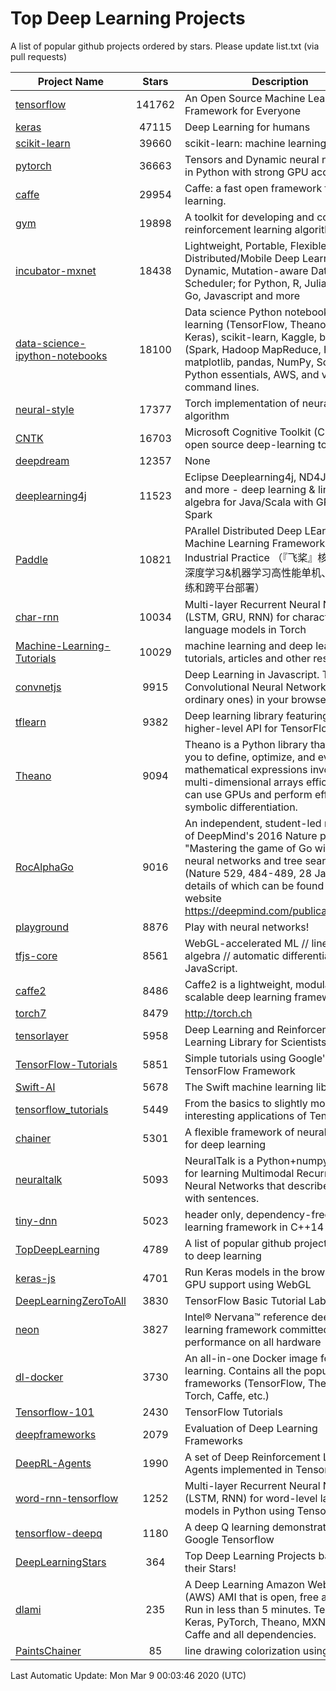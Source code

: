 # Top Deep Learning Projects
A list of popular github projects ordered by stars.
Please update list.txt (via pull requests)

|Project Name| Stars | Description |
| ---------- |:-----:| ----------- |
| [tensorflow](https://github.com/tensorflow/tensorflow) | 141762 | An Open Source Machine Learning Framework for Everyone |
| [keras](https://github.com/keras-team/keras) | 47115 | Deep Learning for humans |
| [scikit-learn](https://github.com/scikit-learn/scikit-learn) | 39660 | scikit-learn: machine learning in Python |
| [pytorch](https://github.com/pytorch/pytorch) | 36663 | Tensors and Dynamic neural networks in Python with strong GPU acceleration |
| [caffe](https://github.com/BVLC/caffe) | 29954 | Caffe: a fast open framework for deep learning. |
| [gym](https://github.com/openai/gym) | 19898 | A toolkit for developing and comparing reinforcement learning algorithms. |
| [incubator-mxnet](https://github.com/apache/incubator-mxnet) | 18438 | Lightweight, Portable, Flexible Distributed/Mobile Deep Learning with Dynamic, Mutation-aware Dataflow Dep Scheduler; for Python, R, Julia, Scala, Go, Javascript and more |
| [data-science-ipython-notebooks](https://github.com/donnemartin/data-science-ipython-notebooks) | 18100 | Data science Python notebooks: Deep learning (TensorFlow, Theano, Caffe, Keras), scikit-learn, Kaggle, big data (Spark, Hadoop MapReduce, HDFS), matplotlib, pandas, NumPy, SciPy, Python essentials, AWS, and various command lines. |
| [neural-style](https://github.com/jcjohnson/neural-style) | 17377 | Torch implementation of neural style algorithm |
| [CNTK](https://github.com/microsoft/CNTK) | 16703 | Microsoft Cognitive Toolkit (CNTK), an open source deep-learning toolkit |
| [deepdream](https://github.com/google/deepdream) | 12357 | None |
| [deeplearning4j](https://github.com/eclipse/deeplearning4j) | 11523 | Eclipse Deeplearning4j, ND4J, DataVec and more - deep learning & linear algebra for Java/Scala with GPUs + Spark |
| [Paddle](https://github.com/PaddlePaddle/Paddle) | 10821 | PArallel Distributed Deep LEarning: Machine Learning Framework from Industrial Practice （『飞桨』核心框架，深度学习&机器学习高性能单机、分布式训练和跨平台部署） |
| [char-rnn](https://github.com/karpathy/char-rnn) | 10034 | Multi-layer Recurrent Neural Networks (LSTM, GRU, RNN) for character-level language models in Torch |
| [Machine-Learning-Tutorials](https://github.com/ujjwalkarn/Machine-Learning-Tutorials) | 10029 | machine learning and deep learning tutorials, articles and other resources  |
| [convnetjs](https://github.com/karpathy/convnetjs) | 9915 | Deep Learning in Javascript. Train Convolutional Neural Networks (or ordinary ones) in your browser. |
| [tflearn](https://github.com/tflearn/tflearn) | 9382 | Deep learning library featuring a higher-level API for TensorFlow. |
| [Theano](https://github.com/Theano/Theano) | 9094 | Theano is a Python library that allows you to define, optimize, and evaluate mathematical expressions involving multi-dimensional arrays efficiently. It can use GPUs and perform efficient symbolic differentiation. |
| [RocAlphaGo](https://github.com/Rochester-NRT/RocAlphaGo) | 9016 | An independent, student-led replication of DeepMind's 2016 Nature publication, "Mastering the game of Go with deep neural networks and tree search" (Nature 529, 484-489, 28 Jan 2016), details of which can be found on their website https://deepmind.com/publications.html. |
| [playground](https://github.com/tensorflow/playground) | 8876 | Play with neural networks! |
| [tfjs-core](https://github.com/tensorflow/tfjs-core) | 8561 | WebGL-accelerated ML // linear algebra // automatic differentiation for JavaScript. |
| [caffe2](https://github.com/facebookarchive/caffe2) | 8486 | Caffe2 is a lightweight, modular, and scalable deep learning framework. |
| [torch7](https://github.com/torch/torch7) | 8479 | http://torch.ch |
| [tensorlayer](https://github.com/tensorlayer/tensorlayer) | 5958 | Deep Learning and Reinforcement Learning Library for Scientists 🔥 |
| [TensorFlow-Tutorials](https://github.com/nlintz/TensorFlow-Tutorials) | 5851 | Simple tutorials using Google's TensorFlow Framework |
| [Swift-AI](https://github.com/Swift-AI/Swift-AI) | 5678 | The Swift machine learning library. |
| [tensorflow_tutorials](https://github.com/pkmital/tensorflow_tutorials) | 5449 | From the basics to slightly more interesting applications of Tensorflow |
| [chainer](https://github.com/chainer/chainer) | 5301 | A flexible framework of neural networks for deep learning |
| [neuraltalk](https://github.com/karpathy/neuraltalk) | 5093 | NeuralTalk is a Python+numpy project for learning Multimodal Recurrent Neural Networks that describe images with sentences. |
| [tiny-dnn](https://github.com/tiny-dnn/tiny-dnn) | 5023 | header only, dependency-free deep learning framework in C++14 |
| [TopDeepLearning](https://github.com/aymericdamien/TopDeepLearning) | 4789 | A list of popular github projects related to deep learning |
| [keras-js](https://github.com/transcranial/keras-js) | 4701 | Run Keras models in the browser, with GPU support using WebGL |
| [DeepLearningZeroToAll](https://github.com/hunkim/DeepLearningZeroToAll) | 3830 | TensorFlow Basic Tutorial Labs |
| [neon](https://github.com/NervanaSystems/neon) | 3827 | Intel® Nervana™ reference deep learning framework committed to best performance on all hardware |
| [dl-docker](https://github.com/floydhub/dl-docker) | 3730 | An all-in-one Docker image for deep learning. Contains all the popular DL frameworks (TensorFlow, Theano, Torch, Caffe, etc.) |
| [Tensorflow-101](https://github.com/sjchoi86/Tensorflow-101) | 2430 | TensorFlow Tutorials |
| [deepframeworks](https://github.com/zer0n/deepframeworks) | 2079 | Evaluation of Deep Learning Frameworks |
| [DeepRL-Agents](https://github.com/awjuliani/DeepRL-Agents) | 1990 | A set of Deep Reinforcement Learning Agents implemented in Tensorflow. |
| [word-rnn-tensorflow](https://github.com/hunkim/word-rnn-tensorflow) | 1252 | Multi-layer Recurrent Neural Networks (LSTM, RNN) for word-level language models in Python using TensorFlow. |
| [tensorflow-deepq](https://github.com/siemanko/tensorflow-deepq) | 1180 | A deep Q learning demonstration using Google Tensorflow |
| [DeepLearningStars](https://github.com/hunkim/DeepLearningStars) | 364 | Top Deep Learning Projects based on their Stars! |
| [dlami](https://github.com/ritchieng/dlami) | 235 | A Deep Learning Amazon Web Service (AWS) AMI that is open, free and works. Run in less than 5 minutes. TensorFlow, Keras, PyTorch, Theano, MXNet, CNTK, Caffe and all dependencies. |
| [PaintsChainer](https://github.com/taizan/PaintsChainer) | 85 | line drawing colorization using chainer |

Last Automatic Update: Mon Mar  9 00:03:46 2020 (UTC)
